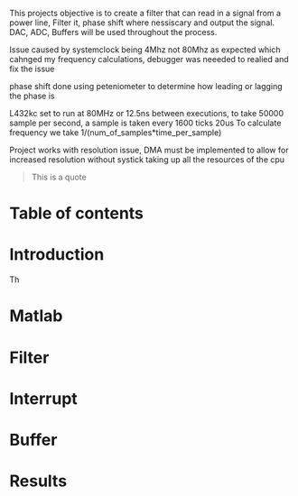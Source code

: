 This projects objective is to create a filter that can read in a signal from a power line, Filter it, phase shift where nessiscary and output the signal.
DAC, ADC, Buffers will be used throughout the process.

Issue caused by systemclock being 4Mhz not 80Mhz as expected which cahnged my frequency calculations, debugger was neeeded to realied and fix the issue

phase shift done using peteniometer to determine how leading or lagging the phase is

L432kc set to run at 80MHz or 12.5ns between executions, to take 50000 sample per second, a sample is taken every 1600 ticks 20us
To calculate frequency we take 1/(num_of_samples*time_per_sample)

Project works with resolution issue, DMA must be implemented to allow for increased resolution without systick taking up all the resources of the cpu 
> This is a quote
# Table of contents

# Introduction
Th

# Matlab

# Filter

# Interrupt

# Buffer

# Results

